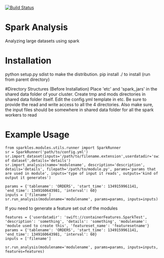 [![Build Status](https://travis-ci.org/CSC-IT-Center-for-Science/spark-analysis.svg?branch=master)](https://travis-ci.org/CSC-IT-Center-for-Science/spark-analysis)

# Spark Analysis
Analyzing large datasets using spark 


# Installation
python setup.py sdist to make the distribution.
pip install ./<foldername> to install (run from parent directory)

#Directory Structures (Before Installation)
Place 'etc' and 'spark_jars' in the shared data folder of your cluster. Create tmp and mods directories in shared data folder itself. Edit the config.yml template in etc. Be sure to provide the read and write access to all the 4 directories.
Also make sure, the input files should be somewhere in shared data folder for all the spark workers to read

# Example Usage
```
from sparkles.modules.utils.runner import SparkRunner
sr = SparkRunner('path/to/config.yml')
sr.import_dataset(inputs='/path/to/filename.extension',userdatadir='swift://containerFiles.SparkTest',description='description of dataset',details='details')
sr.import_analysis(name='modulename', description='description', details='details', filepath='/path/to/module.py', params='params that are used in module', inputs='type of input it reads', outputs='kind of output it generates')

params = {'tablename': 'ORDERS', 'start_time': 1349159961141, 'end_time': 1349160643981, 'interval': 60}
inputs = ['filename']
sr.run_analysis(modulename='modulename', params=params, inputs=inputs)
```
If you need to generate a feature set out of the modules
```
features = {'userdatadir': 'swift://containerFeatures.SparkTest', 'description': 'something', 'details': 'something', 'modulename': 'module used to create this', 'featureset_name': 'featuresetname'}
params = {'tablename': 'ORDERS', 'start_time': 1349159961141, 'end_time': 1349160643981, 'interval': 60}
inputs = ['filename']

sr.run_analysis(modulename='modulename', params=params, inputs=inputs, features=features)
```
